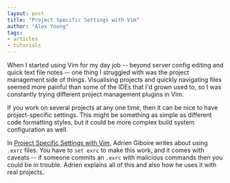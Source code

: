 ```yaml
---
layout: post
title: "Project Specific Settings with Vim"
author: "Alex Young"
tags: 
- articles
- tutorials
---
```


When I started using Vim for my day job -- beyond server config editing and quick text file notes -- one thing I struggled with was the project management side of things.  Visualising projects and quickly navigating files seemed more painful than some of the IDEs that I'd grown used to, so I was constantly trying different project management plugins in Vim.

If you work on several projects at any one time, then it can be nice to have project-specific settings.  This might be something as simple as different code formatting styles, but it could be more complex build system configuration as well.

In [Project Specific Settings with Vim](http://writtenby.adriengiboire.com/articles/2014-09-30-projects-specific-settings-with-vim/), Adrien Giboire writes about using `.exrc` files.  You have to `set exrc` to make this work, and it comes with caveats -- if someone commits an `.exrc` with malicious commands then you could be in trouble.  Adrien explains all of this and also how he uses it with real projects.

